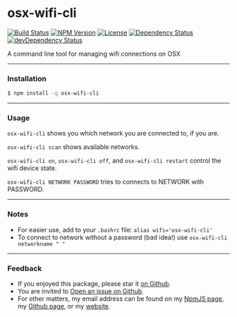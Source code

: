 # osx-wifi-cli

[![Build Status](https://travis-ci.org/danyshaanan/osx-wifi-cli.png)](https://travis-ci.org/danyshaanan/osx-wifi-cli)
[![NPM Version](https://img.shields.io/npm/v/osx-wifi-cli.svg?style=flat)](https://npmjs.org/package/osx-wifi-cli)
[![License](http://img.shields.io/npm/l/osx-wifi-cli.svg?style=flat)](LICENSE)
[![Dependency Status](https://david-dm.org/danyshaanan/osx-wifi-cli.svg)](https://david-dm.org/danyshaanan/osx-wifi-cli)
[![devDependency Status](https://david-dm.org/danyshaanan/osx-wifi-cli/dev-status.svg)](https://david-dm.org/danyshaanan/osx-wifi-cli#info=devDependencies)

A command line tool for managing wifi connections on OSX

* * *
### Installation
```bash
$ npm install -g osx-wifi-cli
```
* * *
### Usage

`osx-wifi-cli` shows you which network you are connected to, if you are.

`osx-wifi-cli scan` shows available networks.

`osx-wifi-cli on`, `osx-wifi-cli off`, and `osx-wifi-cli restart` control the wifi device state.

`osx-wifi-cli NETWORK PASSWORD` tries to connects to NETWORK with PASSWORD.

* * *
### Notes
* For easier use, add to your `.bashrc` file: `alias wifi='osx-wifi-cli'`
* To connect to network without a password (bad idea!) use `osx-wifi-cli networkname " "`

* * *
### Feedback
* If you enjoyed this package, please star it [on Github](https://github.com/danyshaanan/osx-wifi-cli).
* You are invited to [Open an issue on Github](https://github.com/danyshaanan/osx-wifi-cli/issues).
* For other matters, my email address can be found on my [NpmJS page](https://www.npmjs.org/~danyshaanan), my [Github page](https://github.com/danyshaanan), or my [website](http://danyshaanan.com/).

